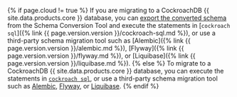 {% if page.cloud != true %}
If you are migrating to a CockroachDB {{ site.data.products.core }} database, you can [export the converted schema](https://www.cockroachlabs.com/docs/cockroachcloud/migrations-page#export-the-schema) from the Schema Conversion Tool and execute the statements in [`cockroach sql`]({% link {{ page.version.version }}/cockroach-sql.md %}), or use a third-party schema migration tool such as [Alembic]({% link {{ page.version.version }}/alembic.md %}), [Flyway]({% link {{ page.version.version }}/flyway.md %}), or [Liquibase]({% link {{ page.version.version }}/liquibase.md %}).
{% else %}
To migrate to a CockroachDB {{ site.data.products.core }} database, you can execute the statements in [`cockroach sql`](https://www.cockroachlabs.com/docs/{{version_prefix}}cockroach-sql), or use a third-party schema migration tool such as [Alembic](https://www.cockroachlabs.com/docs/{{version_prefix}}alembic), [Flyway](https://www.cockroachlabs.com/docs/{{site.current_cloud_version}}/flyway), or [Liquibase](https://www.cockroachlabs.com/docs/{{site.current_cloud_version}}/liquibase).
{% endif %}
